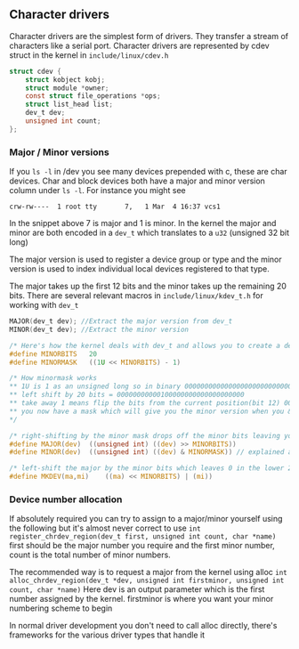 ## Character drivers

Character drivers are the simplest form of drivers. They transfer a stream of characters like a serial port. 
Character drivers are represented by cdev struct in the kernel in `include/linux/cdev.h`
```c
struct cdev {
	struct kobject kobj;
	struct module *owner;
	const struct file_operations *ops;
	struct list_head list;
	dev_t dev;
	unsigned int count;
};
```

### Major / Minor versions
If you `ls -l` in /dev you see many devices prepended with c, these are char devices. 
Char and block devices both have a major and minor version column under `ls -l`. For instance you might see
```
crw-rw----  1 root tty       7,   1 Mar  4 16:37 vcs1
```
In the snippet above 7 is major and 1 is minor. In the kernel the major and minor are both encoded in a `dev_t` which translates to a `u32` (unsigned 32 bit long)

The major version is used to register a device group or type and the minor version is used to index individual local devices registered to that type.

The major takes up the first 12 bits and the minor takes up the remaining 20 bits. There are several relevant macros in `include/linux/kdev_t.h` for working with `dev_t` 
```c
MAJOR(dev_t dev); //Extract the major version from dev_t
MINOR(dev_t dev); //Extract the minor version 

/* Here's how the kernel deals with dev_t and allows you to create a dev_t */
#define MINORBITS	20
#define MINORMASK	((1U << MINORBITS) - 1)

/* How minormask works 
** 1U is 1 as an unsigned long so in binary 00000000000000000000000000000001
** left shift by 20 bits = 00000000000100000000000000000000
** take away 1 means flip the bits from the current position(bit 12) 00000000000011111111111111111111
** you now have a mask which will give you the minor version when you & with a dev_t
*/

/* right-shifting by the minor mask drops off the minor bits leaving you with only the major bits */
#define MAJOR(dev)	((unsigned int) ((dev) >> MINORBITS))
#define MINOR(dev)	((unsigned int) ((dev) & MINORMASK)) // explained above under definition of MINORMASK

/* left-shift the major by the minor bits which leaves 0 in the lower 20 bits then or with the minor which will have 0 in the 12 most significant bits */
#define MKDEV(ma,mi)	((ma) << MINORBITS) | (mi))
```

### Device number allocation
If absolutely required you can try to assign to a major/minor yourself using the following but it's almost never correct to use 
`int register_chrdev_region(dev_t first, unsigned int count, char *name)`
first should be the major number you require and the first minor number, count is the total number of minor numbers.

The recommended way is to request a major from the kernel using alloc
`int alloc_chrdev_region(dev_t *dev, unsigned int firstminor, unsigned int count, char *name)`
Here dev is an output parameter which is the first number assigned by the kernel.
firstminor is where you want your minor numbering scheme to begin

In normal driver development you don't need to call alloc directly, there's frameworks for the various driver types that handle it

